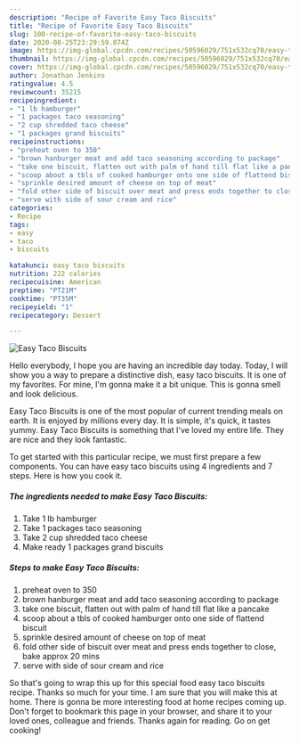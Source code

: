 ```yaml
---
description: "Recipe of Favorite Easy Taco Biscuits"
title: "Recipe of Favorite Easy Taco Biscuits"
slug: 100-recipe-of-favorite-easy-taco-biscuits
date: 2020-08-25T23:29:59.074Z
image: https://img-global.cpcdn.com/recipes/50596029/751x532cq70/easy-taco-biscuits-recipe-main-photo.jpg
thumbnail: https://img-global.cpcdn.com/recipes/50596029/751x532cq70/easy-taco-biscuits-recipe-main-photo.jpg
cover: https://img-global.cpcdn.com/recipes/50596029/751x532cq70/easy-taco-biscuits-recipe-main-photo.jpg
author: Jonathan Jenkins
ratingvalue: 4.5
reviewcount: 35215
recipeingredient:
- "1 lb hamburger"
- "1 packages taco seasoning"
- "2 cup shredded taco cheese"
- "1 packages grand biscuits"
recipeinstructions:
- "preheat oven to 350"
- "brown hanburger meat and add taco seasoning according to package"
- "take one biscuit, flatten out with palm of hand till flat like a pancake"
- "scoop about a tbls of cooked hamburger onto one side of flattend biscuit"
- "sprinkle desired amount of cheese on top of meat"
- "fold other side of biscuit over meat and press ends together to close, bake approx 20 mins"
- "serve with side of sour cream and rice"
categories:
- Recipe
tags:
- easy
- taco
- biscuits

katakunci: easy taco biscuits 
nutrition: 222 calories
recipecuisine: American
preptime: "PT21M"
cooktime: "PT35M"
recipeyield: "1"
recipecategory: Dessert

---
```



![Easy Taco Biscuits](https://img-global.cpcdn.com/recipes/50596029/751x532cq70/easy-taco-biscuits-recipe-main-photo.jpg)

Hello everybody, I hope you are having an incredible day today. Today, I will show you a way to prepare a distinctive dish, easy taco biscuits. It is one of my favorites. For mine, I'm gonna make it a bit unique. This is gonna smell and look delicious.

Easy Taco Biscuits is one of the most popular of current trending meals on earth. It is enjoyed by millions every day. It is simple, it's quick, it tastes yummy. Easy Taco Biscuits is something that I've loved my entire life. They are nice and they look fantastic.




To get started with this particular recipe, we must first prepare a few components. You can have easy taco biscuits using 4 ingredients and 7 steps. Here is how you cook it.

<!--inarticleads1-->

##### The ingredients needed to make Easy Taco Biscuits:

1. Take 1 lb hamburger
1. Take 1 packages taco seasoning
1. Take 2 cup shredded taco cheese
1. Make ready 1 packages grand biscuits




<!--inarticleads2-->

##### Steps to make Easy Taco Biscuits:

1. preheat oven to 350
1. brown hanburger meat and add taco seasoning according to package
1. take one biscuit, flatten out with palm of hand till flat like a pancake
1. scoop about a tbls of cooked hamburger onto one side of flattend biscuit
1. sprinkle desired amount of cheese on top of meat
1. fold other side of biscuit over meat and press ends together to close, bake approx 20 mins
1. serve with side of sour cream and rice




So that's going to wrap this up for this special food easy taco biscuits recipe. Thanks so much for your time. I am sure that you will make this at home. There is gonna be more interesting food at home recipes coming up. Don't forget to bookmark this page in your browser, and share it to your loved ones, colleague and friends. Thanks again for reading. Go on get cooking!
